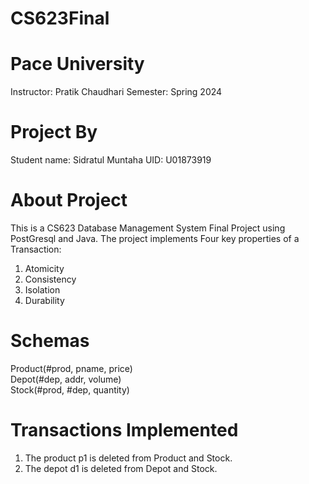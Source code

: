# CS623Final
# Pace University
Instructor: Pratik Chaudhari
Semester: Spring 2024

# Project By
Student name: Sidratul Muntaha
UID: U01873919

# About Project
This is a CS623 Database Management System Final Project using PostGresql and Java. The project implements Four key properties of a Transaction: 
1. Atomicity
2. Consistency
3. Isolation
4. Durability

# Schemas
Product(#prod, pname, price)</br>
Depot(#dep, addr, volume)</br>
Stock(#prod, #dep, quantity)</br>

# Transactions Implemented
1. The product p1 is deleted from Product and Stock.
2. The depot d1 is deleted from Depot and Stock.

